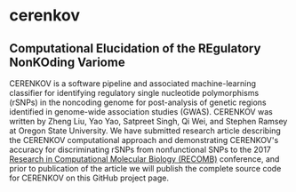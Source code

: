 # cerenkov
## Computational Elucidation of the REgulatory NonKOding Variome

CERENKOV is a software pipeline and associated machine-learning classifier for
identifying regulatory single nucleotide polymorphisms (rSNPs) in the noncoding
genome for post-analysis of genetic regions identified in genome-wide
association studies (GWAS).  CERENKOV was written by Zheng Liu, Yao Yao,
Satpreet Singh, Qi Wei, and Stephen Ramsey at Oregon State University.  We have
submitted research article describing the CERENKOV computational approach and
demonstrating CERENKOV's accuracy for discriminating rSNPs from nonfunctional
SNPs to the 2017
[Research in Computational Molecular Biology (RECOMB)](http://groups.csail.mit.edu/cb/recomb2017/)
conference, and prior to publication of the article we will publish the complete
source code for CERENKOV on this GitHub project page.


